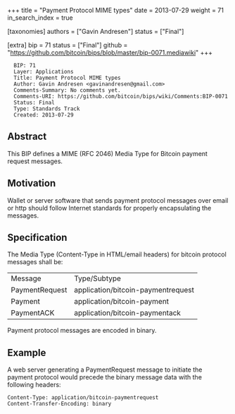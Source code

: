 +++
title = "Payment Protocol MIME types"
date = 2013-07-29
weight = 71
in_search_index = true

[taxonomies]
authors = ["Gavin Andresen"]
status = ["Final"]

[extra]
bip = 71
status = ["Final"]
github = "https://github.com/bitcoin/bips/blob/master/bip-0071.mediawiki"
+++

      BIP: 71
      Layer: Applications
      Title: Payment Protocol MIME types
      Author: Gavin Andresen <gavinandresen@gmail.com>
      Comments-Summary: No comments yet.
      Comments-URI: https://github.com/bitcoin/bips/wiki/Comments:BIP-0071
      Status: Final
      Type: Standards Track
      Created: 2013-07-29

## Abstract

This BIP defines a MIME (RFC 2046) Media Type for Bitcoin payment
request messages.

## Motivation

Wallet or server software that sends payment protocol messages over
email or http should follow Internet standards for properly
encapsulating the messages.

## Specification

The Media Type (Content-Type in HTML/email headers) for bitcoin protocol
messages shall be:

|                |                                    |
|----------------|------------------------------------|
| Message        | Type/Subtype                       |
| PaymentRequest | application/bitcoin-paymentrequest |
| Payment        | application/bitcoin-payment        |
| PaymentACK     | application/bitcoin-paymentack     |

Payment protocol messages are encoded in binary.

## Example

A web server generating a PaymentRequest message to initiate the payment
protocol would precede the binary message data with the following
headers:

    Content-Type: application/bitcoin-paymentrequest
    Content-Transfer-Encoding: binary
